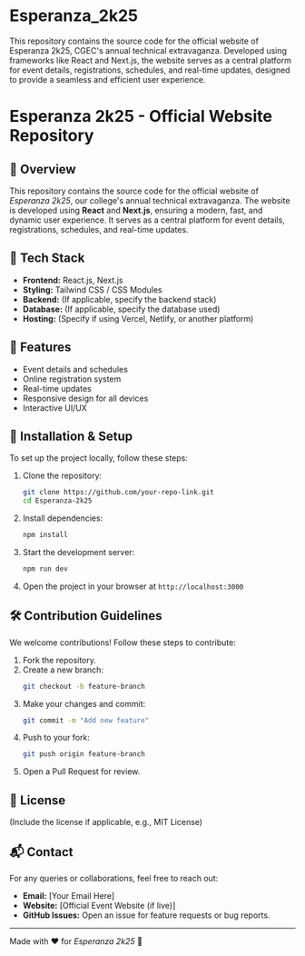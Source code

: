 # Esperanza_2k25
This repository contains the source code for the official website of Esperanza 2k25, CGEC's annual technical extravaganza. Developed using frameworks like React and Next.js, the website serves as a central platform for event details, registrations, schedules, and real-time updates,  designed to provide a seamless and efficient user experience.

# Esperanza 2k25 - Official Website Repository

## 📌 Overview
This repository contains the source code for the official website of *Esperanza 2k25*, our college's annual technical extravaganza. The website is developed using **React** and **Next.js**, ensuring a modern, fast, and dynamic user experience. It serves as a central platform for event details, registrations, schedules, and real-time updates.

## 🚀 Tech Stack
- **Frontend:** React.js, Next.js
- **Styling:** Tailwind CSS / CSS Modules
- **Backend:** (If applicable, specify the backend stack)
- **Database:** (If applicable, specify the database used)
- **Hosting:** (Specify if using Vercel, Netlify, or another platform)

## 🎯 Features
- Event details and schedules
- Online registration system
- Real-time updates
- Responsive design for all devices
- Interactive UI/UX

## 🔧 Installation & Setup
To set up the project locally, follow these steps:

1. Clone the repository:
   ```bash
   git clone https://github.com/your-repo-link.git
   cd Esperanza-2k25
   ```
2. Install dependencies:
   ```bash
   npm install
   ```
3. Start the development server:
   ```bash
   npm run dev
   ```
4. Open the project in your browser at `http://localhost:3000`

## 🛠 Contribution Guidelines
We welcome contributions! Follow these steps to contribute:

1. Fork the repository.
2. Create a new branch:
   ```bash
   git checkout -b feature-branch
   ```
3. Make your changes and commit:
   ```bash
   git commit -m "Add new feature"
   ```
4. Push to your fork:
   ```bash
   git push origin feature-branch
   ```
5. Open a Pull Request for review.

## 📜 License
(Include the license if applicable, e.g., MIT License)

## 📬 Contact
For any queries or collaborations, feel free to reach out:
- **Email:** [Your Email Here]
- **Website:** [Official Event Website (if live)]
- **GitHub Issues:** Open an issue for feature requests or bug reports.

---
Made with ❤️ for *Esperanza 2k25* 🚀

